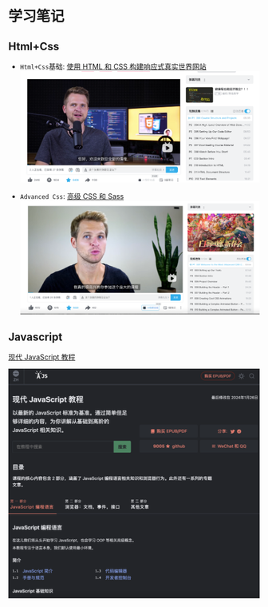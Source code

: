 # 学习笔记
## Html+Css

- `Html+Css`基础: [使用 HTML 和 CSS 构建响应式真实世界网站](https://www.bilibili.com/video/BV1A34y1e7wL/?spm_id_from=333.337.search-card.all.click&vd_source=21109b19ccfac918847e83a16ead1618)
  ![image-20240127下午84043015](./README.assets/image-20240127%E4%B8%8B%E5%8D%8884043015.png)

- `Advanced Css`: [高级 CSS 和 Sass](https://www.bilibili.com/video/BV1n94y1o7yS/?spm_id_from=333.337.search-card.all.click)
  ![image-20240127下午84224750](./README.assets/image-20240127%E4%B8%8B%E5%8D%8884224750.png)



## Javascript

[现代 JavaScript 教程](https://zh.javascript.info/)

![image-20240127下午84338282](./README.assets/image-20240127%E4%B8%8B%E5%8D%8884338282.png)
